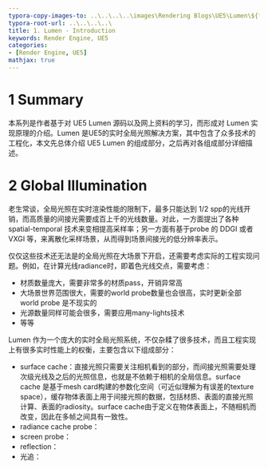 ```yaml
---
typora-copy-images-to: ..\..\..\..\images\Rendering Blogs\UE5\Lumen\${filename}.assets
typora-root-url: ..\..\..\..\
title: 1. Lumen - Introduction
keywords: Render Engine, UE5
categories:
- [Render Engine, UE5]
mathjax: true
---
```


# 1 Summary

本系列是作者基于对 UE5 Lumen 源码以及网上资料的学习，而形成对 Lumen 实现原理的介绍。Lumen 是UE5的实时全局光照解决方案，其中包含了众多技术的工程化，本文先总体介绍 UE5 Lumen 的组成部分，之后再对各组成部分详细描述。

# 2 Global Illumination

老生常谈，全局光照在实时渲染性能的限制下，最多只能达到 1/2 spp的光线开销，而高质量的间接光需要成百上千的光线数量。对此，一方面提出了各种 spatial-temporal 技术来变相提高采样率；另一方面有基于probe 的 DDGI 或者 VXGI 等，来离散化采样场景，从而得到场景间接光的低分辨率表示。

仅仅这些技术还无法是的全局光照在大场景下开启，还需要考虑实际的工程实现问题。例如，在计算光线radiance时，即着色光线交点，需要考虑：

- 材质数量庞大，需要非常多的材质pass，开销异常高
- 大场景世界范围很大，需要的world probe数量也会很高，实时更新全部 world probe 是不现实的
- 光源数量同样可能会很多，需要应用many-lights技术
- 等等

Lumen 作为一个庞大的实时全局光照系统，不仅杂糅了很多技术，而且工程实现上有很多实时性能上的权衡，主要包含以下组成部分：

- surface cache：直接光照只需要关注相机看到的部分，而间接光照需要处理次级光线及之后的光照信息，也就是不依赖于相机的全局信息。surface cache 是基于mesh card构建的参数化空间（可近似理解为有误差的texture space），缓存物体表面上用于间接光照的数据，包括材质、表面的直接光照计算、表面的radiosity。surface cache由于定义在物体表面上，不随相机而改变，因此在多帧之间具有一致性。
- radiance cache probe：
- screen probe：
- reflection：
- 光追：